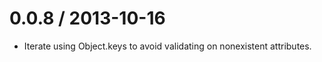 
0.0.8 / 2013-10-16 
==================

 * Iterate using Object.keys to avoid validating on nonexistent attributes.
